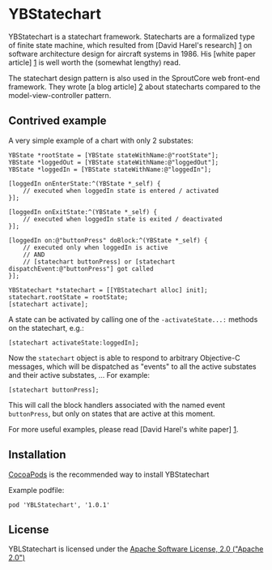 YBStatechart
============

YBStatechart is a statechart framework. Statecharts are a formalized type of finite state machine, which resulted from [David Harel's research] [1] on software architecture design for aircraft systems in 1986. His [white paper article] [1] is well worth the (somewhat lengthy) read.

The statechart design pattern is also used in the SproutCore web front-end framework. They wrote [a blog article] [2] about statecharts compared to the model-view-controller pattern.

Contrived example
-----------------

A very simple example of a chart with only 2 substates:

	YBState *rootState = [YBState stateWithName:@"rootState"];
	YBState *loggedOut = [YBState stateWithName:@"loggedOut"];
    YBState *loggedIn = [YBState stateWithName:@"loggedIn"];
    
	[loggedIn onEnterState:^(YBState *_self) {
        // executed when loggedIn state is entered / activated
    }];
    
    [loggedIn onExitState:^(YBState *_self) {
        // executed when loggedIn state is exited / deactivated
    }];
    
    [loggedIn on:@"buttonPress" doBlock:^(YBState *_self) {
        // executed only when loggedIn is active
		// AND 
		// [statechart buttonPress] or [statechart dispatchEvent:@"buttonPress"] got called
    }];
	
    YBStatechart *statechart = [[YBStatechart alloc] init];
    statechart.rootState = rootState;
    [statechart activate];

A state can be activated by calling one of the `-activateState...:` methods on the statechart, e.g.:

	[statechart activateState:loggedIn];

Now the `statechart` object is able to respond to arbitrary Objective-C messages, which will be dispatched as "events" to all the active substates and their active substates, ... For example:

	[statechart buttonPress];
	
This will call the block handlers associated with the named event `buttonPress`, but only on states that are active at this moment.

For more useful examples, please read [David Harel's white paper] [1].

Installation
------------
[CocoaPods][3] is the recommended way to install YBStatechart

Example podfile:

	pod 'YBLStatechart', '1.0.1'


License
-------
YBLStatechart is licensed under the [Apache Software License, 2.0 ("Apache 2.0")][4]


[1]: http://www.wisdom.weizmann.ac.il/~harel/SCANNED.PAPERS/Statecharts.pdf
[2]: http://blog.sproutcore.com/statecharts-in-sproutcore/
[3]: http://cocoapods.org
[4]: http://www.apache.org/licenses/LICENSE-2.0